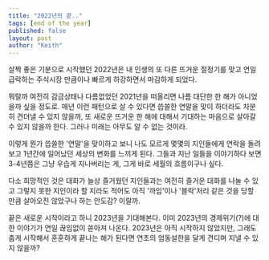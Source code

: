 ```yaml
---
title: "2022년의 끝.."
tags: [end of the year]
published: false
layout: post
author: "Keith"
---
```


살짝 좋은 기분으로 시작했던 2022년은 내 인생의 또 다른 뜨거운 절정기를 맞고 연일 급락하는 주식시장 만큼이나 빠르게 하강하면서 마감하게 되었다.

뭐랄까 여전히 감금상태나 다름없었던 2021년을 떠올리면 나름 대단한 한 해가 아니었을까 싶을 정도로. 매년 이런 패턴으로 살 수 있다면 씁쓸한 연말을 맞이 하더라도 차분히 견뎌낼 수 있지 않을까, 또 새로운 뜨거운 한 해에 대해서 기대하는 마음으로 살아갈 수 있지 않을까 한다. 그러나 미래는 아무도 알 수 없는 것이라.

이렇게 뭔가 씁쓸한 '연말'을 맞이하고 보니 나도 모르게 몇몇의 지인들에게 연락을 돌려보고 1년간에 일어났던 세상의 변화를 느끼게 된다. 그들과 지난 일들을 이야기하다 보면 3-4년쯤은 그냥 우습게 지나버리는 게, 그게 바로 세월의 흐름이구나 싶다.

다소 희망적인 것은 대화가 늘상 즐거웠던 지인들과는 여전히 즐거운 대화를 나눌 수 있고 그렇지 못한 지인이라 할 지라도 적어도 아직 '까임'이나 '블락'처리 같은 것을 당할 만큼 살아오진 않았구나 하는 안도감? 이랄까.

끝은 새로운 시작이라고 하니 2023년을 기대해본다. 이미 2023년의 경제위기(?)에 대한 이야기가 연일 끊임없이 쏟아져 나온다. 2023년은 아직 시작하지 않았지만, 그래도 춥게 시작해서 훈훈하게 끝나는 해가 된다면 연초의 엄동설한을 달게 견디며 지낼 수 있지 않을까? 